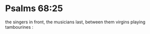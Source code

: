 # Psalms 68:25

the singers in front, the musicians last, between them virgins playing tambourines :
